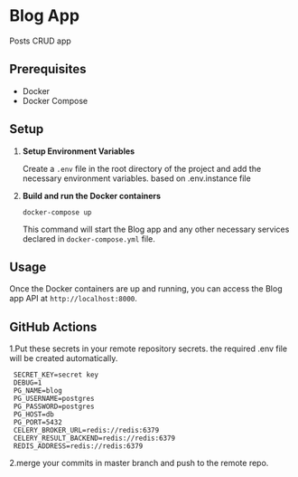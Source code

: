 # Blog App

Posts CRUD app

## Prerequisites

- Docker
- Docker Compose

## Setup

1. **Setup Environment Variables**

   Create a `.env` file in the root directory of the project and add the necessary environment variables. based on
   .env.instance file


2. **Build and run the Docker containers**

    ```
    docker-compose up
    ```

   This command will start the Blog app and any other necessary services declared in `docker-compose.yml` file.

## Usage

Once the Docker containers are up and running, you can access the Blog app API at `http://localhost:8000`.

## GitHub Actions

1.Put these secrets in your remote repository secrets. the required .env file will be created automatically.

     SECRET_KEY=secret key
     DEBUG=1 
     PG_NAME=blog
     PG_USERNAME=postgres
     PG_PASSWORD=postgres
     PG_HOST=db
     PG_PORT=5432
     CELERY_BROKER_URL=redis://redis:6379
     CELERY_RESULT_BACKEND=redis://redis:6379
     REDIS_ADDRESS=redis://redis:6379

2.merge your commits in master branch and push to the remote repo.